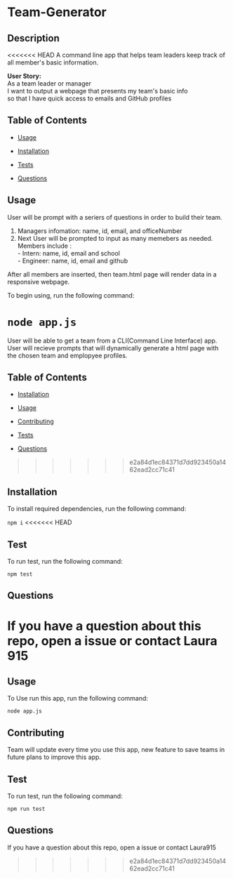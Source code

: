 # Team-Generator

 ## Description 
<<<<<<< HEAD
    A command line app that helps team leaders keep track of all member's basic information. 
    
 **User Story:** <br>
    As a team leader or manager <br>
    I want to output a webpage that presents my team's basic info <br>
    so that I have quick access to emails and GitHub profiles

  ## Table of Contents

  * [Usage](#usage)
  
  * [Installation](#installation)

  * [Tests](#test)

  * [Questions](#questions)

  ## Usage
  User will be prompt with a seriers of questions in order to build their team. 
  1. Managers infomation: name, id, email, and officeNumber
  2. Next User will be prompted to input as many memebers as needed. Members include :<br>
    - Intern: name, id, email and school <br>
    - Engineer: name, id, email and github<br>
  
  After all members are inserted, then team.html page will render data in a responsive webpage.<br>

  To begin using, run the following command:

  ```node app.js```
=======
 User will be able to get a team from a CLI(Command Line Interface) app. User will recieve prompts that will dynamically generate a html page with the chosen team and emplopyee profiles.

  ## Table of Contents

  * [Installation](#installation)

  * [Usage](#usage)

  * [Contributing](#contributing)

  * [Tests](#test)

  * [Questions](#questions)
>>>>>>> e2a84d1ec84371d7dd923450a1462ead2cc71c41

  ## Installation
  To install required dependencies, run the following command:

  ```npm i```
<<<<<<< HEAD
  
  ## Test
  To run test, run the following command:
  
  ```npm test```
  
  ## Questions
  If you have a question about this repo, open a issue or contact Laura 915
=======

  ## Usage
  To Use run this app, run the following command:
  
  ```node app.js```

  ## Contributing
  Team will update every time you use this app, new feature to save teams in future plans to improve this app.
 
  ## Test
  To run test, run the following command:
  
  ```npm run test```
  
  ## Questions
  If you have a question about this repo, open a issue or contact Laura915 
>>>>>>> e2a84d1ec84371d7dd923450a1462ead2cc71c41
